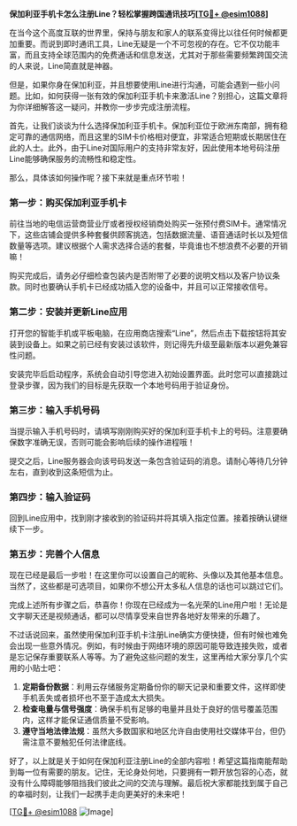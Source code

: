 **保加利亚手机卡怎么注册Line？轻松掌握跨国通讯技巧[[TG💪+ @esim1088](https://t.me/s/esim1088)]**

在当今这个高度互联的世界里，保持与朋友和家人的联系变得比以往任何时候都更加重要。而说到即时通讯工具，Line无疑是一个不可忽视的存在。它不仅功能丰富，而且支持全球范围内的免费通话和信息发送，尤其对于那些需要频繁跨国交流的人来说，Line简直就是神器。

但是，如果你身在保加利亚，并且想要使用Line进行沟通，可能会遇到一些小问题。比如，如何获得一张有效的保加利亚手机卡来激活Line？别担心，这篇文章将为你详细解答这一疑问，并教你一步步完成注册流程。

首先，让我们谈谈为什么选择保加利亚手机卡。保加利亚位于欧洲东南部，拥有稳定可靠的通信网络，而且这里的SIM卡价格相对便宜，非常适合短期或长期居住在此的人士。此外，由于Line对国际用户的支持非常友好，因此使用本地号码注册Line能够确保服务的流畅性和稳定性。

那么，具体该如何操作呢？接下来就是重点环节啦！

### 第一步：购买保加利亚手机卡

前往当地的电信运营商营业厅或者授权经销商处购买一张预付费SIM卡。通常情况下，这些店铺会提供多种套餐供顾客挑选，包括数据流量、语音通话时长以及短信数量等选项。建议根据个人需求选择合适的套餐，毕竟谁也不想浪费不必要的开销嘛！

购买完成后，请务必仔细检查包装内是否附带了必要的说明文档以及客户协议条款。同时也要确认手机卡已经成功插入您的设备中，并且可以正常接收信号。

### 第二步：安装并更新Line应用

打开您的智能手机或平板电脑，在应用商店搜索“Line”，然后点击下载按钮将其安装到设备上。如果之前已经有安装过该软件，则记得先升级至最新版本以避免兼容性问题。

安装完毕后启动程序，系统会自动引导您进入初始设置界面。此时您可以直接跳过登录步骤，因为我们的目标是先获取一个本地号码用于验证身份。

### 第三步：输入手机号码

当提示输入手机号码时，请填写刚刚购买好的保加利亚手机卡上的号码。注意要确保数字准确无误，否则可能会影响后续的操作进程哦！

提交之后，Line服务器会向该号码发送一条包含验证码的消息。请耐心等待几分钟左右，直到收到这条短信为止。

### 第四步：输入验证码

回到Line应用中，找到刚才接收到的验证码并将其填入指定位置。接着按确认键继续下一步。

### 第五步：完善个人信息

现在已经是最后一步啦！在这里你可以设置自己的昵称、头像以及其他基本信息。当然了，这些都是可选项目，如果你不想公开太多私人信息的话也可以跳过它们。

完成上述所有步骤之后，恭喜你！你现在已经成为一名光荣的Line用户啦！无论是文字聊天还是视频通话，都可以尽情享受来自世界各地好友带来的乐趣了。

不过话说回来，虽然使用保加利亚手机卡注册Line确实方便快捷，但有时候也难免会出现一些意外情况。例如，有时候由于网络环境的原因可能导致连接失败，或者是忘记保存重要联系人等等。为了避免这些问题的发生，这里再给大家分享几个实用的小贴士吧：

1. **定期备份数据**：利用云存储服务定期备份你的聊天记录和重要文件，这样即使手机丢失或者损坏也不至于造成太大损失。
2. **检查电量与信号强度**：确保手机有足够的电量并且处于良好的信号覆盖范围内，这样才能保证通信质量不受影响。
3. **遵守当地法律法规**：虽然大多数国家和地区允许自由使用社交媒体平台，但仍需注意不要触犯任何法律底线。

好了，以上就是关于如何在保加利亚注册Line的全部内容啦！希望这篇指南能帮助到每一位有需要的朋友。记住，无论身处何地，只要拥有一颗开放包容的心态，就没有什么障碍能够阻挡我们彼此之间的交流与理解。最后祝大家都能找到属于自己的幸福时刻，让我们一起携手走向更美好的未来吧！

[[TG💪+ @esim1088](https://t.me/s/esim1088) ![Image](https://i.postimg.cc/4NQfJmqS/Snipaste-2025-05-13-00-14-12.png)]